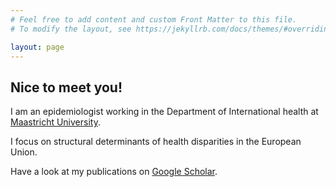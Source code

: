 ```yaml
---
# Feel free to add content and custom Front Matter to this file.
# To modify the layout, see https://jekyllrb.com/docs/themes/#overriding-theme-defaults

layout: page
---
```

## Nice to meet you!

I am an epidemiologist working in the Department of International health
at [Maastricht University](https://www.maastrichtuniversity.nl/).

I focus on structural determinants of health disparities in the European Union.

Have a look at my publications on [Google Scholar](https://scholar.google.com/citations?user=B_gLP0QAAAAJ&hl=en).  
